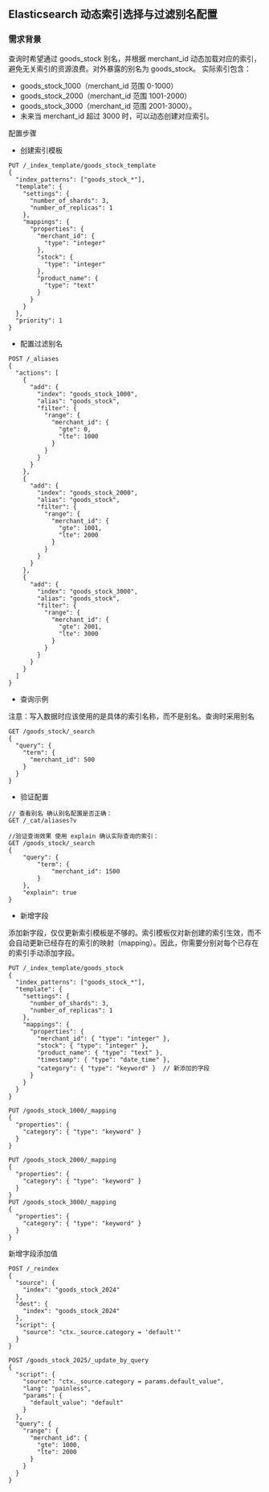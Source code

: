 ## Elasticsearch 动态索引选择与过滤别名配置

### 需求背景
查询时希望通过 goods_stock 别名，并根据 merchant_id 动态加载对应的索引，避免无关索引的资源浪费。对外暴露的别名为 goods_stock。 实际索引包含：
* goods_stock_1000（merchant_id 范围 0-1000）
* goods_stock_2000（merchant_id 范围 1001-2000）
* goods_stock_3000（merchant_id 范围 2001-3000）。
* 未来当 merchant_id 超过 3000 时，可以动态创建对应索引。


配置步骤
* 创建索引模板
```
PUT /_index_template/goods_stock_template
{
  "index_patterns": ["goods_stock_*"],
  "template": {
    "settings": {
      "number_of_shards": 3,
      "number_of_replicas": 1
    },
    "mappings": {
      "properties": {
        "merchant_id": {
          "type": "integer"
        },
        "stock": {
          "type": "integer"
        },
        "product_name": {
          "type": "text"
        }
      }
    }
  },
  "priority": 1
}
```

* 配置过滤别名
```
POST /_aliases
{
  "actions": [
    {
      "add": {
        "index": "goods_stock_1000",
        "alias": "goods_stock",
        "filter": {
          "range": {
            "merchant_id": {
              "gte": 0,
              "lte": 1000
            }
          }
        }
      }
    },
    {
      "add": {
        "index": "goods_stock_2000",
        "alias": "goods_stock",
        "filter": {
          "range": {
            "merchant_id": {
              "gte": 1001,
              "lte": 2000
            }
          }
        }
      }
    },
    {
      "add": {
        "index": "goods_stock_3000",
        "alias": "goods_stock",
        "filter": {
          "range": {
            "merchant_id": {
              "gte": 2001,
              "lte": 3000
            }
          }
        }
      }
    }
  ]
}
```

* 查询示例

注意：写入数据时应该使用的是具体的索引名称，而不是别名。查询时采用别名
```
GET /goods_stock/_search
{
  "query": {
    "term": {
      "merchant_id": 500
    }
  }
}
```

* 验证配置
```
// 查看别名 确认别名配置是否正确：
GET /_cat/aliases?v

//验证查询效果 使用 explain 确认实际查询的索引：
GET /goods_stock/_search
{
    "query": {
        "term": {
            "merchant_id": 1500
        }
    },
    "explain": true
}
```

* 新增字段

添加新字段，仅仅更新索引模板是不够的。索引模板仅对新创建的索引生效，而不会自动更新已经存在的索引的映射（mapping）。因此，你需要分别对每个已存在的索引手动添加字段。
```
PUT /_index_template/goods_stock
{
  "index_patterns": ["goods_stock_*"],
  "template": {
    "settings": {
      "number_of_shards": 3,
      "number_of_replicas": 1
    },
    "mappings": {
      "properties": {
        "merchant_id": { "type": "integer" },
        "stock": { "type": "integer" },
        "product_name": { "type": "text" },
        "timestamp": { "type": "date_time" },
        "category": { "type": "keyword" }  // 新添加的字段
      }
    }
  }
}

PUT /goods_stock_1000/_mapping
{
  "properties": {
    "category": { "type": "keyword" }
  }
}

PUT /goods_stock_2000/_mapping
{
  "properties": {
    "category": { "type": "keyword" }
  }
}
PUT /goods_stock_3000/_mapping
{
  "properties": {
    "category": { "type": "keyword" }
  }
}
```

新增字段添加值
```
POST /_reindex
{
  "source": {
    "index": "goods_stock_2024"
  },
  "dest": {
    "index": "goods_stock_2024"
  },
  "script": {
    "source": "ctx._source.category = 'default'"
  }
}

POST /goods_stock_2025/_update_by_query
{
  "script": {
    "source": "ctx._source.category = params.default_value",
    "lang": "painless",
    "params": {
      "default_value": "default"
    }
  },
  "query": {
    "range": {
      "merchant_id": {
        "gte": 1000,
        "lte": 2000
      }
    }
  }
}
```